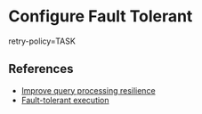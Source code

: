 # Configure Fault Tolerant


<!-- TODO: Fault Tolerant -->
retry-policy=TASK


## References

- [Improve query processing resilience](https://trino.io/docs/current/installation/query-resiliency.html)
- [Fault-tolerant execution](https://trino.io/docs/current/admin/fault-tolerant-execution.html)
